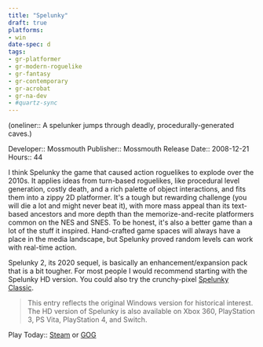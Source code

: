 ```yaml
---
title: "Spelunky"
draft: true
platforms:
- win
date-spec: d
tags:
- gr-platformer
- gr-modern-roguelike 
- gr-fantasy 
- gr-contemporary 
- gr-acrobat 
- gr-na-dev 
- #quartz-sync
---
```


(oneliner:: A spelunker jumps through deadly, procedurally-generated caves.)

Developer:: Mossmouth
Publisher:: Mossmouth
Release Date:: 2008-12-21
Hours:: 44

I think Spelunky the game that caused action roguelikes to explode over the 2010s. It applies ideas from turn-based roguelikes, like procedural level generation, costly death, and a rich palette of object interactions, and fits them into a zippy 2D platformer. It's a tough but rewarding challenge (you will die a lot and might never beat it), with more mass appeal than its text-based ancestors and more depth than the memorize-and-recite platformers common on the NES and SNES. To be honest, it's also a better game than a lot of the stuff it inspired. Hand-crafted game spaces will always have a place in the media landscape, but Spelunky proved random levels can work with real-time action.  
  
Spelunky 2, its 2020 sequel, is basically an enhancement/expansion pack that is a bit tougher. For most people I would recommend starting with the Spelunky HD version. You could also try the crunchy-pixel [Spelunky Classic](https://spelunkyworld.com/original.html).

> This entry reflects the original Windows version for historical interest. The HD version of Spelunky is also available on Xbox 360, PlayStation 3, PS Vita, PlayStation 4, and Switch.

Play Today:: [Steam](https://store.steampowered.com/app/239350/Spelunky/) or [GOG](https://www.gog.com/game/spelunky)
